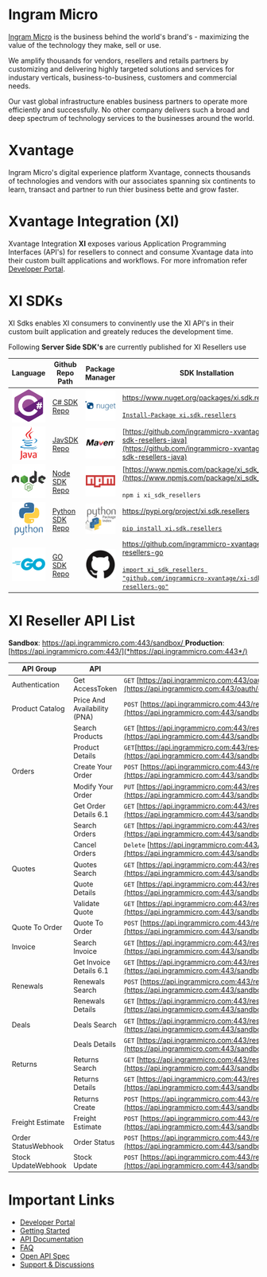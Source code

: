 # Ingram Micro

[Ingram Micro](https://www.ingrammicro.com/) is the business behind the world's brand's - maximizing the value of the technology they make, sell or use.

We amplify thousands for vendors, resellers and retails partners by customizing and delivering highly targeted solutions and services for industary verticals, business-to-business, customers and commercial needs.

Our vast global infrastructure enables business partners to operate more efficiently and successfully. No other company delivers such a broad and deep spectrum of technology services to the businesses around the world.

# Xvantage

Ingram Micro's digital experience platform Xvantage, connects thousands of technologies and vendors with our associates spanning six continents to learn, transact and partner to run thier business bette and grow faster.

# Xvantage Integration (XI)

Xvantage Integration **XI** exposes various Application Programming Interfaces (API's) for resellers to connect and consume Xvantage data into their custom built applications and workflows. For more infromation refer [Developer Portal](https://developer.ingrammicro.com/ "Developer Portal").

# XI SDKs

XI Sdks enables XI consumers to convinently use the XI API's in their custom built application and greately reduces the development time.

Following **Server Side SDK's** are currently published for XI Resellers use

| Language                                                  | Github Repo Path                                                                                                    | Package Manager                                        | SDK Installation                                                                                                                                                                                                     |
| --------------------------------------------------------- | ------------------------------------------------------------------------------------------------------------------- | ------------------------------------------------------ | -------------------------------------------------------------------------------------------------------------------------------------------------------------------------------------------------------------------- |
| ![C#](assets/icons/csharp/csharp-original.svg)              | [C# SDK Repo](https://github.com/ingrammicro-xvantage/xi-sdk-csharp)                                                   | ![NuGet](assets/icons/nuget/nuget-original-wordmark.svg) | [https://www.nuget.org/packages/xi.sdk.resellers<br /><br />`Install-Package xi.sdk.resellers`](https://www.nuget.org/packages/xi.sdk.resellers)                                                                      |
| ![Java](assets/icons/java/java-original-wordmark.svg)       | [Jav](https://github.com/ingrammicro-xvantage/xi-sdk-java)[SDK Repo](https://github.com/ingrammicro-xvantage/xi-sdk-java) | ![Maven](assets/icons/maven/maven-original-wordmark.svg) | [https://github.com/ingrammicro-xvantage/xi-sdk-resellers-java](https://github.com/ingrammicro-xvantage/xi-sdk-resellers-java)                                                                                          |
| ![Node](assets/icons/nodejs/nodejs-original-wordmark.svg)   | [Node SDK Repo](https://github.com/ingrammicro-xvantage/xi-sdk-node)                                                   | ![NPM](assets/icons/npm/npm-original-wordmark.svg)       | [https://www.npmjs.com/package/xi_sdk_resellers](https://www.npmjs.com/package/xi_sdk_resellers) <br /><br />`npm i xi_sdk_resellers`                                                                                 |
| ![Python](assets/icons/python/python-original-wordmark.svg) | [Python SDK Repo](https://github.com/ingrammicro-xvantage/xi-sdk-python)                                               | ![PyPi](assets/icons/pypi/pypi-original-wordmark.svg)    | [https://pypi.org/project/xi.sdk.resellers<br /><br />`pip install xi.sdk.resellers`](https://www.npmjs.com/package/xi_sdk_resellers)                                                                                 |
| ![Go](assets/icons/go/go-original-wordmark.svg)             | [GO SDK Repo](https://github.com/ingrammicro-xvantage/xi-sdk-go)                                                       | ![Go Modules](assets/icons/github/github-original.svg)   | [https://github.com/ingrammicro-xvantage/xi-sdk-resellers-go<br /><br />`import xi_sdk_resellers "github.com/ingrammicro-xvantage/xi-sdk-resellers-go"`](https://github.com/ingrammicro-xvantage/xi-sdk-resellers-go) |

# XI Reseller API List

**Sandbox**: [https://api.ingrammicro.com:443/sandbox/
](https://api.ingrammicro.com/resellers/v6)**Production**: [https://api.ingrammicro.com:443/](*https://api.ingrammicro.com:443*/)

| **API Group** | **API**                | **API Url**                                                                                                                                                              |
| ------------------- | ---------------------------- | ------------------------------------------------------------------------------------------------------------------------------------------------------------------------------ |
| Authentication      | Get AccessToken              | `GET` [https://api.ingrammicro.com:443/oauth/oauth20/token](https://api.ingrammicro.com:443/oauth/oauth20/token)       |
| Product Catalog     | Price And Availability (PNA) | `POST` [https://api.ingrammicro.com:443/resellers/v6/catalog/priceandavailability](https://api.ingrammicro.com:443/sandbox/resellers/v6/catalog/priceandavailability)          |
|                     | Search Products              | `GET` [https://api.ingrammicro.com:443/resellers/v6/catalog](https://api.ingrammicro.com:443/sandbox/resellers/v6/catalog)                                                     |
|                     | Product Details              | `GET`[https://api.ingrammicro.com:443/resellers/v6/catalog/details/{ingramPartNumber}](https://api.ingrammicro.com:443/sandbox/resellers/v6/catalog/details/{ingramPartNumber}) |
| Orders              | Create Your Order            | `POST` [https://api.ingrammicro.com:443/resellers/v6/orders](https://api.ingrammicro.com:443/sandbox/resellers/v6/orders)                                                      |
|                     | Modify Your Order            | `PUT` [https://api.ingrammicro.com:443/resellers/v6/orders/{orderNumber}](https://api.ingrammicro.com:443/sandbox/resellers/v6/orders/{orderNumber})                           |
|                     | Get Order Details 6.1        | `GET` [https://api.ingrammicro.com:443/resellers/v6.1/orders/{ordernumber}](https://api.ingrammicro.com:443/sandbox/resellers/v6.1/orders/{ordernumber})                       |
|                     | Search Orders                | `GET` [https://api.ingrammicro.com:443/resellers/v6/orders/search](https://api.ingrammicro.com:443/sandbox/resellers/v6/orders/search)                                         |
|                     | Cancel Orders                | `Delete` [https://api.ingrammicro.com:443/resellers/v6/orders/{OrderNumber}](https://api.ingrammicro.com:443/sandbox/resellers/v6/orders/{OrderNumber})                        |
| Quotes              | Quotes Search                | `GET` [https://api.ingrammicro.com:443/resellers/v6/quotes/search](https://api.ingrammicro.com:443/sandbox/resellers/v6/quotes/search)                                         |
|                     | Quote Details                | `GET` [https://api.ingrammicro.com:443/resellers/v6/quotes/{quoteNumber}](https://api.ingrammicro.com:443/sandbox/resellers/v6/quotes/{quoteNumber})                           |
|                     | Validate Quote               | `GET` [https://api.ingrammicro.com:443/resellers/v6/q2o/validatequote](https://api.ingrammicro.com:443/sandbox/resellers/v6/q2o/validatequote)                                 |
| Quote To Order      | Quote To Order               | `POST` [https://api.ingrammicro.com:443/resellers/v6/q2o/orders](https://api.ingrammicro.com:443/sandbox/resellers/v6/q2o/orders)                                              |
| Invoice             | Search Invoice               | `GET` [https://api.ingrammicro.com:443/resellers/v6/invoices/](https://api.ingrammicro.com:443/sandbox/resellers/v6/invoices/)                                                 |
|                     | Get Invoice Details 6.1      | `GET` [https://api.ingrammicro.com:443/resellers/v6.1/invoices/{invoiceNumber}](https://api.ingrammicro.com:443/sandbox/resellers/v6.1/invoices/{invoiceNumber})               |
| Renewals            | Renewals Search              | `POST` [https://api.ingrammicro.com:443/resellers/v6/renewals/search](https://api.ingrammicro.com:443/sandbox/resellers/v6/renewals/search)                                    |
|                     | Renewals Details             | `GET` [https://api.ingrammicro.com:443/resellers/v6/renewals/{renewalId}](https://api.ingrammicro.com:443/sandbox/resellers/v6/renewals/{renewalId})                           |
| Deals               | Deals Search                 | `GET` [https://api.ingrammicro.com:443/resellers/v6/deals/search](https://api.ingrammicro.com:443/sandbox/resellers/v6/deals/search)                                           |
|                     | Deals Details                | `GET` [https://api.ingrammicro.com:443/resellers/v6/deals/{dealId}](https://api.ingrammicro.com:443/sandbox/resellers/v6/deals/{dealId})                                       |
| Returns             | Returns Search               | `GET` [https://api.ingrammicro.com:443/resellers/v6/returns/search](https://api.ingrammicro.com:443/sandbox/resellers/v6/returns/search)                                       |
|                     | Returns Details              | `GET` [https://api.ingrammicro.com:443/resellers/v6/returns/{caseRequestNumber}](https://api.ingrammicro.com:443/sandbox/resellers/v6/returns/{caseRequestNumber})             |
|                     | Returns Create               | `POST` [https://api.ingrammicro.com:443/resellers/v6/returns/create](https://api.ingrammicro.com:443/sandbox/resellers/v6/returns/create)                                      |
| Freight Estimate    | Freight Estimate             | `POST` [https://api.ingrammicro.com:443/resellers/v6/freightestimate](https://api.ingrammicro.com:443/sandbox/resellers/v6/freightestimate)                                    |
| Order StatusWebhook | Order Status                 | `POST` [https://api.ingrammicro.com:443/resellers/v1/webhooks/orderstatusevent](https://api.ingrammicro.com:443/sandbox/resellers/v1/webhooks/orderstatusevent)                |
| Stock UpdateWebhook | Stock Update                 | `POST` [https://api.ingrammicro.com:443/resellers/v1/webhooks/availabilityupdate](https://api.ingrammicro.com:443/sandbox/resellers/v1/webhooks/availabilityupdate)            |

# Important Links

* [Developer Portal](https://developer.ingrammicro.com)
* [Getting Started](https://developer.ingrammicro.com/reseller/getting-started/api-overview)
* [API Documentation](https://developer.ingrammicro.com/reseller/api-documentation)
* [FAQ](https://developer.ingrammicro.com/reseller/faq)
* [Open API Spec](https://github.com/ingrammicro-xvantage/xi-sdk-openapispec)
* [Support &amp; Discussions](https://github.com/orgs/ingrammicro-xvantage/discussions)
